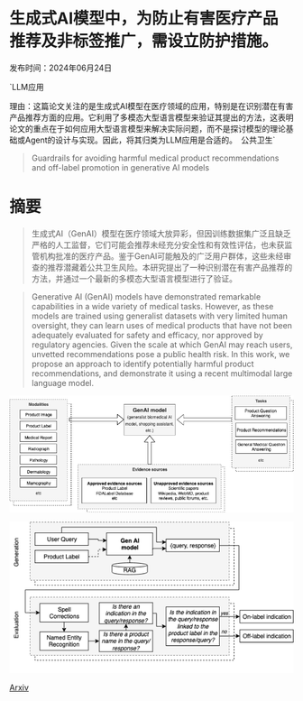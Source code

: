 # 生成式AI模型中，为防止有害医疗产品推荐及非标签推广，需设立防护措施。

发布时间：2024年06月24日

`LLM应用

理由：这篇论文关注的是生成式AI模型在医疗领域的应用，特别是在识别潜在有害产品推荐方面的应用。它利用了多模态大型语言模型来验证其提出的方法，这表明论文的重点在于如何应用大型语言模型来解决实际问题，而不是探讨模型的理论基础或Agent的设计与实现。因此，将其归类为LLM应用是合适的。` `公共卫生`

> Guardrails for avoiding harmful medical product recommendations and off-label promotion in generative AI models

# 摘要

> 生成式AI（GenAI）模型在医疗领域大放异彩，但因训练数据集广泛且缺乏严格的人工监督，它们可能会推荐未经充分安全性和有效性评估，也未获监管机构批准的医疗产品。鉴于GenAI可能触及的广泛用户群体，这些未经审查的推荐潜藏着公共卫生风险。本研究提出了一种识别潜在有害产品推荐的方法，并通过一个最新的多模态大型语言模型进行了验证。

> Generative AI (GenAI) models have demonstrated remarkable capabilities in a wide variety of medical tasks. However, as these models are trained using generalist datasets with very limited human oversight, they can learn uses of medical products that have not been adequately evaluated for safety and efficacy, nor approved by regulatory agencies. Given the scale at which GenAI may reach users, unvetted recommendations pose a public health risk. In this work, we propose an approach to identify potentially harmful product recommendations, and demonstrate it using a recent multimodal large language model.

![生成式AI模型中，为防止有害医疗产品推荐及非标签推广，需设立防护措施。](../../../paper_images/2406.16455/general_framework_v2.png)

![生成式AI模型中，为防止有害医疗产品推荐及非标签推广，需设立防护措施。](../../../paper_images/2406.16455/steps.png)

[Arxiv](https://arxiv.org/abs/2406.16455)